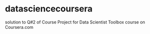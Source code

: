 # datasciencecoursera
solution to Q#2 of Course Project for Data Scientist Toolbox course on Coursera.com
